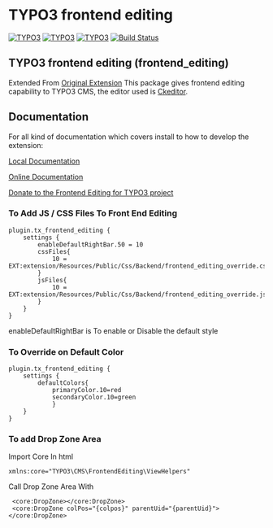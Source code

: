 # TYPO3 frontend editing

[![TYPO3](https://img.shields.io/badge/TYPO3-11-orange.svg?style=flat-square)](https://typo3.org/) [![TYPO3](https://img.shields.io/badge/TYPO3-10-orange.svg?style=flat-square)](https://typo3.org/) [![TYPO3](https://img.shields.io/badge/TYPO3-9-orange.svg?style=flat-square)](https://typo3.org/) [![Build Status](https://travis-ci.org/FriendsOfTYPO3/frontend_editing.svg?branch=master)](https://travis-ci.org/FriendsOfTYPO3/frontend_editing) 

## TYPO3 frontend editing (frontend_editing)
Extended From [Original Extension](https://docs.typo3.org/p/friendsoftypo3/frontend-editing/master/en-us/)
 This package gives frontend editing capability to TYPO3 CMS, the editor used is [Ckeditor](http://ckeditor.com/).

## Documentation

For all kind of documentation which covers install to how to develop the extension:

[Local Documentation](Documentation/Index.rst)

[Online Documentation](https://docs.typo3.org/p/friendsoftypo3/frontend-editing/master/en-us/)

[Donate to the Frontend Editing for TYPO3 project](https://www.paypal.com/cgi-bin/webscr?cmd=_s-xclick&hosted_button_id=WPXRSUTAJNRES&source=url)

### To Add JS / CSS Files To Front End Editing


    plugin.tx_frontend_editing {
		settings {
			enableDefaultRightBar.50 = 10
			cssFiles{
				10 = EXT:extension/Resources/Public/Css/Backend/frontend_editing_override.css
			}
			jsFiles{
				10 = EXT:extension/Resources/Public/Css/Backend/frontend_editing_override.js
			}
		}
	}
enableDefaultRightBar is To enable or Disable the default style



### To Override on Default Color


    plugin.tx_frontend_editing {
		settings {
			defaultColors{
			    primaryColor.10=red
			    secondaryColor.10=green
        		}
		}
	}
	
### To add Drop Zone Area
Import Core In html
   
	xmlns:core="TYPO3\CMS\FrontendEditing\ViewHelpers"
Call Drop Zone Area With
   
	 <core:DropZone></core:DropZone>  
	 <core:DropZone colPos="{colpos}" parentUid="{parentUid}"></core:DropZone>
	
